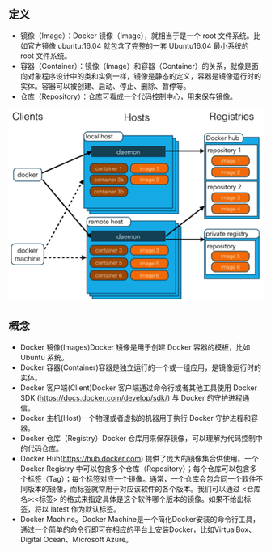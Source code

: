 ## 定义

- 镜像（Image）：Docker 镜像（Image），就相当于是一个 root 文件系统。比如官方镜像 ubuntu:16.04 就包含了完整的一套 Ubuntu16.04 最小系统的 root 文件系统。
- 容器（Container）：镜像（Image）和容器（Container）的关系，就像是面向对象程序设计中的类和实例一样，镜像是静态的定义，容器是镜像运行时的实体。容器可以被创建、启动、停止、删除、暂停等。
- 仓库（Repository）：仓库可看成一个代码控制中心，用来保存镜像。


![](img/docker-structure.png)

## 概念

* Docker 镜像(Images)Docker 镜像是用于创建 Docker 容器的模板，比如 Ubuntu 系统。
* Docker 容器(Container)容器是独立运行的一个或一组应用，是镜像运行时的实体。
* Docker 客户端(Client)Docker 客户端通过命令行或者其他工具使用 Docker SDK (https://docs.docker.com/develop/sdk/) 与 Docker 的守护进程通信。
* Docker 主机(Host)一个物理或者虚拟的机器用于执行 Docker 守护进程和容器。
* Docker 仓库（Registry）Docker 仓库用来保存镜像，可以理解为代码控制中的代码仓库。
* Docker Hub(https://hub.docker.com) 提供了庞大的镜像集合供使用。一个 Docker Registry 中可以包含多个仓库（Repository）；每个仓库可以包含多个标签（Tag）；每个标签对应一个镜像。通常，一个仓库会包含同一个软件不同版本的镜像，而标签就常用于对应该软件的各个版本。我们可以通过 <仓库名>:<标签> 的格式来指定具体是这个软件哪个版本的镜像。如果不给出标签，将以 latest 作为默认标签。
* Docker Machine。Docker Machine是一个简化Docker安装的命令行工具，通过一个简单的命令行即可在相应的平台上安装Docker，比如VirtualBox、 Digital Ocean、Microsoft Azure。